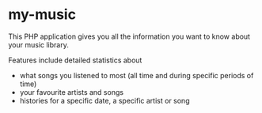 # my-music
This PHP application gives you all the information you want to know about your music library.

Features include detailed statistics about
 - what songs you listened to most (all time and during specific periods of time)
 - your favourite artists and songs
 - histories for a specific date, a specific artist or song
